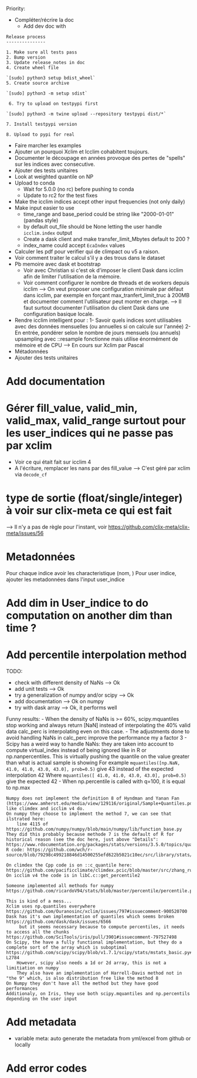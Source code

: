 Priority:
- Compléter/récrire la doc
  - Add dev doc with 
```
Release process
---------------

1. Make sure all tests pass
2. Bump version
3. Update release_notes in doc
4. Create wheel file

`[sudo] python3 setup bdist_wheel`
5. Create source archive

`[sudo] python3 -m setup sdist`

 6. Try to upload on testpypi first

`[sudo] python3 -m twine upload --repository testpypi dist/*`

7. Install testpypi version

8. Upload to pypi for real
```
  - Faire marcher les examples
  - Ajouter un pourquoi Xclim et Icclim cohabitent toujours.
  - Documenter le découpage en années provoque des pertes de "spells" sur les indices avec consecutive.
- Ajouter des tests unitaires
- Look at weighted quantile on NP
- Upload to conda
  - Wait for 5.0.0 (no rc) before pushing to conda
  - Update to rc2 for the test fixes
- Make the icclim indices accept other input frequencies (not only daily)
- Make input easier to use
  - time_range and base_period could be string like "2000-01-01" (pandas style)
  - by default out_file should be None letting the user handle `icclim.index` output
  - Create a dask client and make transfer_limit_Mbytes default to 200 ?
  - index_name could accept `EcaIndex` values
- Calculer les pdf pour verifier qui de climpact ou v5 a raison.
- Voir comment traiter le calcul s'il y a des trous dans le dataset
- Pb memoire avec dask et bootstrap
  - Voir avec Christian si c'est ok d'imposer le client Dask dans icclim afin de limiter l'utilisation de la mémoire.
  - Voir comment configurer le nombre de threads et de workers depuis icclim
  --> On veut proposer une configuration minimale par défaut dans icclim, par exemple en forçant max_tranfert_limit_truc à 200MB
      et documenter comment l'utilisateur peut monter en charge.
  --> Il faut surtout documenter l'utilisation du client Dask dans une configuration basique locale.
- Rendre icclim intelligent pour :
  1- Savoir quels indices sont utilisables avec des données mensuelles (ou annuelles si on calcule sur l'année)
  2- En entrée, pondérer selon le nombre de jours mensuels (ou annuels) 
     upsampling avec ::resample fonctionne mais utilise énormément de mémoire et de CPU
  --> En cours sur Xclim par Pascal
- Métadonnées
- Ajouter des tests unitaires

# Add documentation

# Gérer fill_value, valid_min, valid_max, valid_range surtout pour les user_indices qui ne passe pas par xclim
 - Voir ce qui était fait sur icclim 4
 - A l'écriture, remplacer les nans par des fill_value
  --> C'est géré par xclim via `decode_cf`
# type de sortie (float/single/integer) à voir sur clix-meta ce qui est fait
 --> Il n'y a pas de règle pour l'instant, voir https://github.com/clix-meta/clix-meta/issues/56

# Metadonnées
Pour chaque indice avoir les characteristique (nom, )
Pour user indice, ajouter les metadonnées dans l'input user_indice


# Add dim in User_indice to do computation on another dim than time ?

# Add percentile interpolation method
  TODO:
   - check with different density of NaNs --> Ok
   - add unit tests  --> Ok
   - try a generalization of numpy and/or scipy --> Ok
   - add documentation --> Ok on numpy
   - try with dask array --> Ok, it performs well

  Funny results:
    - When the density of NaNs is >= 60%, scipy.mquantiles stop working and always return [NaN] instead of interpolating the 40% valid data
      calc_perc is interpolating even on this case.
    - The adjustments done to avoid handling NaNs in calc_perc improve the performance my a factor 3
    - Scipy has a weird way to handle NaNs: they are taken into account to compute virtual_index instead of being ignored like in R or np.nanpercentiles.
      This is virtually pushing the quantile on the value greater than what is actual sample is showing
      For example `mquantiles([np.NaN, 41.0, 41.0, 43.0, 43.0], prob=0.5)` give 43 instead of the expected interpolation 42
      Where `mquantiles([ 41.0, 41.0, 43.0, 43.0], prob=0.5)` give the expected 42
    - When np.percentile is called with q=100, it is equal to  np.max

    Numpy does not implement the definition 8 of Hyndman and Yanan Fan (https://www.amherst.edu/media/view/129116/original/Sample+Quantiles.pdf)
    like climdex and icclim v4 do.
    On numpy they choose to implement the method 7, we can see that ilstrated here:
        line 4115 of https://github.com/numpy/numpy/blob/main/numpy/lib/function_base.py
    They did this probably because methode 7 is the default of R for historical reason (see the doc here, just above "Details": https://www.rdocumentation.org/packages/stats/versions/3.5.0/topics/quantile)
    R code: https://github.com/wch/r-source/blob/79298c499218846d14500255efd622b5021c10ec/src/library/stats/R/quantile.R

    On climdex the Cpp code is on ::c_quantile here: https://github.com/pacificclimate/climdex.pcic/blob/master/src/zhang_running_quantile.cc
    On icclim v4 the code is in libC.c::get_percentile2

    Someone implemented all methods for numpy https://github.com/ricardoV94/stats/blob/master/percentile/percentile.py

    This is kind of a mess...
    Xclim uses np.quantiles everywhere https://github.com/Ouranosinc/xclim/issues/797#issuecomment-900520700
    Dask has it's own implementation of quantiles which seems broken https://github.com/dask/dask/issues/6566
         but it seems necessary because to compute percentiles, it needs to access all the chunks https://github.com/SciTools/iris/pull/3901#issuecomment-797527498
    On Scipy, the have a fully functional implementation, but they do a complete sort of the array which is suboptimal https://github.com/scipy/scipy/blob/v1.7.1/scipy/stats/mstats_basic.py#L2659-L2784
        However, scipy also needs a 1d or 2d array, this is not a limitiation on numpy
        They also have an implementation of Harrell-Davis method not in "the 9" which, is also distribution free like the method 8
    On Numpy they don't have all the method but they have good performances
    Additionaly, on Iris, they use both scipy.mquantiles and np.percentils depending on the user input

# Add metadata
 - variable meta: auto generate the metadata from yml/excel from github or locally

# Add error codes
